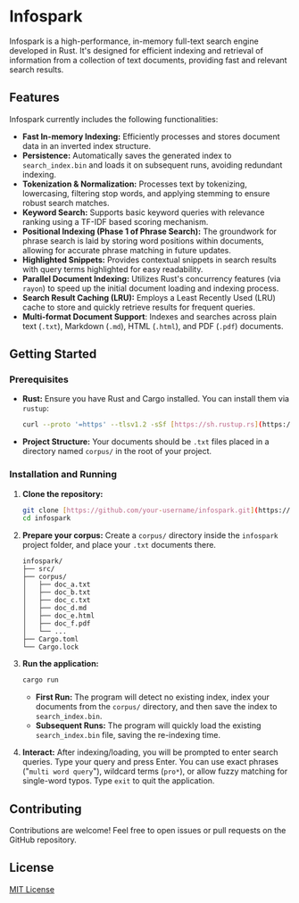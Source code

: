 # Infospark

Infospark is a high-performance, in-memory full-text search engine developed in Rust. It's designed for efficient indexing and retrieval of information from a collection of text documents, providing fast and relevant search results.

## Features

Infospark currently includes the following functionalities:

- **Fast In-memory Indexing:** Efficiently processes and stores document data in an inverted index structure.
- **Persistence:** Automatically saves the generated index to `search_index.bin` and loads it on subsequent runs, avoiding redundant indexing.
- **Tokenization & Normalization:** Processes text by tokenizing, lowercasing, filtering stop words, and applying stemming to ensure robust search matches.
- **Keyword Search:** Supports basic keyword queries with relevance ranking using a TF-IDF based scoring mechanism.
- **Positional Indexing (Phase 1 of Phrase Search):** The groundwork for phrase search is laid by storing word positions within documents, allowing for accurate phrase matching in future updates.
- **Highlighted Snippets:** Provides contextual snippets in search results with query terms highlighted for easy readability.
- **Parallel Document Indexing:** Utilizes Rust's concurrency features (via `rayon`) to speed up the initial document loading and indexing process.
- **Search Result Caching (LRU):** Employs a Least Recently Used (LRU) cache to store and quickly retrieve results for frequent queries.
- **Multi-format Document Support**: Indexes and searches across plain text (`.txt`), Markdown (`.md`), HTML (`.html`), and PDF (`.pdf`) documents.

## Getting Started

### Prerequisites

- **Rust:** Ensure you have Rust and Cargo installed. You can install them via `rustup`:
  ```bash
  curl --proto '=https' --tlsv1.2 -sSf [https://sh.rustup.rs](https://sh.rustup.rs) | sh
  ```
- **Project Structure:** Your documents should be `.txt` files placed in a directory named `corpus/` in the root of your project.

### Installation and Running

1.  **Clone the repository:**
    ```bash
    git clone [https://github.com/your-username/infospark.git](https://github.com/your-username/infospark.git) # Replace with your repo URL
    cd infospark
    ```
2.  **Prepare your corpus:**
    Create a `corpus/` directory inside the `infospark` project folder, and place your `.txt` documents there.
    ```
    infospark/
    ├── src/
    ├── corpus/
    │   ├── doc_a.txt
    │   ├── doc_b.txt
    │   ├── doc_c.txt
    │   ├── doc_d.md
    │   ├── doc_e.html
    │   ├── doc_f.pdf
    │   └── ...
    ├── Cargo.toml
    └── Cargo.lock
    ```
3.  **Run the application:**

    ```bash
    cargo run
    ```

    - **First Run:** The program will detect no existing index, index your documents from the `corpus/` directory, and then save the index to `search_index.bin`.
    - **Subsequent Runs:** The program will quickly load the existing `search_index.bin` file, saving the re-indexing time.

4.  **Interact:**
    After indexing/loading, you will be prompted to enter search queries. Type your query and press Enter. You can use exact phrases ("`multi word query`"), wildcard terms (`pro*`), or allow fuzzy matching for single-word typos. Type `exit` to quit the application.

## Contributing

Contributions are welcome! Feel free to open issues or pull requests on the GitHub repository.

## License

[MIT License](LICENSE)

